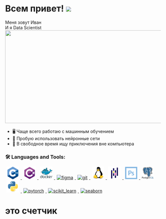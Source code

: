 <h1> Всем привет!
<img src="https://media.giphy.com/media/hvRJCLFzcasrR4ia7z/giphy.gif" width="30px"/>
</h1>
<div>
Меня зовут Иван 
<div> 
И я Data Scientist
</div> 
<div align="center">
<img src="https://media.giphy.com/media/dWesBcTLavkZuG35MI/giphy.gif" width="600" height="300"/>
</div>

- 🖥 Чаще всего работаю с машинным обучением
- 🤖 Пробую использовать нейронные сети
- 🔎 В свободное время ищу приключения вне компьютера

### :hammer_and_wrench: Languages and Tools:
<a href="https://www.w3schools.com/cpp/" target="_blank" rel="noreferrer"> 
<img hspace="5" src="https://raw.githubusercontent.com/devicons/devicon/master/icons/cplusplus/cplusplus-original.svg" alt="cplusplus" width="40" height="40"/>
</a>
<a href="https://www.w3schools.com/cs/" target="_blank" rel="noreferrer">
<img src="https://raw.githubusercontent.com/devicons/devicon/master/icons/csharp/csharp-original.svg" hspace="5" alt="csharp" width="40" height="40"/>
</a>
<a href="https://www.docker.com/" target="_blank" rel="noreferrer">
<img hspace="5" src="https://raw.githubusercontent.com/devicons/devicon/master/icons/docker/docker-original-wordmark.svg" alt="docker" width="40" height="40"/>
</a>
<a href="https://www.figma.com/" target="_blank" rel="noreferrer">
<img src="https://www.vectorlogo.zone/logos/figma/figma-icon.svg" hspace="5" alt="figma" width="40" height="40"/>
</a>
<a href="https://git-scm.com/" target="_blank" rel="noreferrer">
<img hspace="5" src="https://www.vectorlogo.zone/logos/git-scm/git-scm-icon.svg" alt="git" width="40" height="40"/>
</a> 
<a href="https://www.linux.org/" target="_blank" rel="noreferrer">
<img hspace="5" src="https://raw.githubusercontent.com/devicons/devicon/master/icons/linux/linux-original.svg" alt="linux" width="40" height="40"/>
</a> 
<a href="https://pandas.pydata.org/" target="_blank" rel="noreferrer">
<img src="https://raw.githubusercontent.com/devicons/devicon/2ae2a900d2f041da66e950e4d48052658d850630/icons/pandas/pandas-original.svg" hspace="5" alt="pandas" width="40" height="40"/>
</a> 
<a href="https://www.photoshop.com/en" target="_blank" rel="noreferrer"> <img  hspace="5" src="https://raw.githubusercontent.com/devicons/devicon/master/icons/photoshop/photoshop-line.svg" alt="photoshop" width="40" height="40"/> </a> 
<a href="https://www.postgresql.org" target="_blank" rel="noreferrer">
<img hspace="5" src="https://raw.githubusercontent.com/devicons/devicon/master/icons/postgresql/postgresql-original-wordmark.svg" alt="postgresql" width="40" height="40"/>
</a> 
<a href="https://www.python.org" target="_blank" rel="noreferrer"> 
<img hspace="5" src="https://raw.githubusercontent.com/devicons/devicon/master/icons/python/python-original.svg" alt="python" width="40" height="40"/>
</a> 
<a href="https://pytorch.org/" target="_blank" rel="noreferrer"> 
<img hspace="5"src="https://www.vectorlogo.zone/logos/pytorch/pytorch-icon.svg" alt="pytorch" width="40" height="40"/> 
</a> 
<a href="https://scikit-learn.org/" target="_blank" rel="noreferrer"> <img hspace="5" src="https://upload.wikimedia.org/wikipedia/commons/0/05/Scikit_learn_logo_small.svg" alt="scikit_learn" width="40" height="40"/>
</a>
<a href="https://seaborn.pydata.org/" target="_blank" rel="noreferrer"> <img hspace="5" src="https://seaborn.pydata.org/_images/logo-mark-lightbg.svg" alt="seaborn" width="40" height="40"/>
</a>
</p>
 
# это счетчик
 <img src="https://komarev.com/ghpvc/?username=IYuminov&style=flat-square&color=blue" alt=""/>
 
<!--
**IYuminov/IYuminov** is a ✨ _special_ ✨ repository because its `README.md` (this file) appears on your GitHub profile.

Here are some ideas to get you started:

- 🔭 I’m currently working on ...
- 🌱 I’m currently learning ...
- 👯 I’m looking to collaborate on ...
- 🤔 I’m looking for help with ...
- 💬 Ask me about ...
- 📫 How to reach me: ...
- 😄 Pronouns: ...
- ⚡ Fun fact: ...
-->
